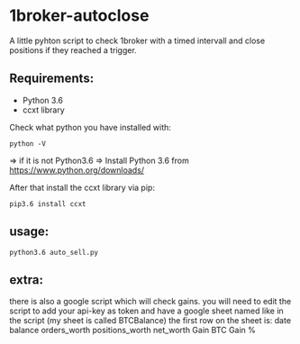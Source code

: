 # 1broker-autoclose

A little pyhton script to check 1broker with a timed intervall and close positions if they reached a trigger.

## Requirements:
* Python 3.6
* ccxt library

Check what python you have installed with: 

`python -V`

=> if it is not Python3.6 => Install Python 3.6 from https://www.python.org/downloads/

After that install the ccxt library via pip:

`pip3.6 install ccxt`

## usage:
`python3.6 auto_sell.py`




## extra:
there is also a google script which will check gains.
you will need to edit the script to add your api-key as token and have a google sheet named like in the script (my sheet is called BTCBalance)
the first row on the sheet is:
date 	balance 	orders_worth 	positions_worth 	net_worth	Gain BTC	Gain %




